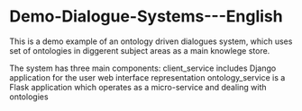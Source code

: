 # Demo-Dialogue-Systems---English
This is a demo example of an ontology driven dialogues system, which uses set of ontologies in diggerent subject areas as a main knowlege store.

The system has three main components: 
    client_service includes Django application for the user web interface representation
    ontology_service is a Flask application which operates as a micro-service and dealing with ontologies
    
